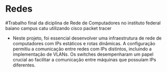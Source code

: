 # Redes
#Trabalho final da diciplina de Rede de Computadores no instituto federal baiano campus catu utilizando cisco packet tracer
- Neste projeto, foi essencial desenvolver uma infraestrutura de rede de computadores com IPs estáticos e rotas dinâmicas. A configuração permitiu a comunicação entre redes com IPs distintos, incluindo a implementação de VLANs. Os switches desempenharam um papel crucial ao facilitar a comunicação entre máquinas que possuíam IPs diferentes.

